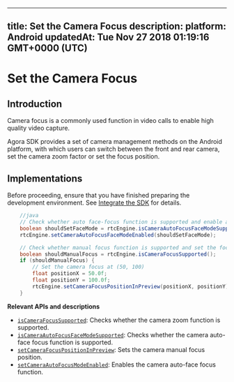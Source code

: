 
---
title: Set the Camera Focus
description: 
platform: Android
updatedAt: Tue Nov 27 2018 01:19:16 GMT+0000 (UTC)
---
# Set the Camera Focus
## Introduction

Camera focus is a commonly used function in video calls to enable high quality video capture.

Agora SDK provides a set of camera management methods on the Android platform, with which users can switch between the front and rear camera, set the camera zoom factor or set the focus position.

## Implementations

Before proceeding, ensure that you have finished preparing the development environment. See [Integrate the SDK](../../en/Interactive%20Broadcast/android_video.md) for details.

```java
    //java
    // Check whether auto face-focus function is supported and enable auto-face focus
    boolean shouldSetFaceMode = rtcEngine.isCameraAutoFocusFaceModeSupported();
    rtcEngine.setCameraAutoFocusFaceModeEnabled(shouldSetFaceMode);

    // Check whether manual focus function is supported and set the focus
    boolean shouldManualFocus = rtcEngine.isCameraFocusSupported();
    if (shouldManualFocus) {
        // Set the camera focus at (50, 100)
        float positionX = 50.0f;
        float positionY = 100.0f;
        rtcEngine.setCameraFocusPositionInPreview(positionX, positionY);
    }
```

**Relevant APIs and descriptions**

-  [`isCameraFocusSupported`](https://docs.agora.io/en/Interactive%20Broadcast/API%20Reference/java/classio_1_1agora_1_1rtc_1_1_rtc_engine.html#a0e20f04ccecfc41aa23bf63116c9a8cd): Checks whether the camera zoom function is supported.
- [`isCameraAutoFocusFaceModeSupported`](https://docs.agora.io/en/Interactive%20Broadcast/API%20Reference/java/classio_1_1agora_1_1rtc_1_1_rtc_engine.html#a09f61f738cf7d8a1902761e03a7fa600): Checks whether the camera auto-face focus function is supported.
- [`setCameraFocusPositionInPreview`](https://docs.agora.io/en/Interactive%20Broadcast/API%20Reference/java/classio_1_1agora_1_1rtc_1_1_rtc_engine.html#aba273e4337a760d883b6c7c1344183c0): Sets the camera manual focus position.
- [`setCameraAutoFocusModeEnabled`](https://docs.agora.io/en/Interactive%20Broadcast/API%20Reference/java/classio_1_1agora_1_1rtc_1_1_rtc_engine.html#a7e67afe7ad0045448fe0bd97203afcee): Enables the camera auto-face focus function.
